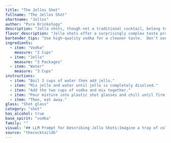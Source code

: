 ```yaml
---
title: "The Jellos Shot"
fullname: "The Jellos Shot"
shortname: "Jellos"
author: "Pure Drinkology"
description: "Jello shots, though not a traditional cocktail, belong to the family of **Party Shots**, a modern, informal category.  Their origins are likely rooted in the 1980s, arising from the desire for a fun, portable, and easily consumed way to enjoy alcohol. "
flavor_description: "Jello shots offer a surprisingly complex taste profile. The vodka provides a clean, sharp alcohol burn, while the Jello contributes a sweet, fruity flavor, often enhanced by the chosen flavoring. The water balances out the sweetness and alcohol, creating a smooth, refreshing finish. The texture, of course, is the defining element – wobbly, jiggly, and uniquely satisfying. "
bartender_tips: "Use high-quality vodka for a cleaner taste.  Don't overcook the Jello, it should be just slightly thickened.  Let the Jello mixture cool completely before pouring into molds.  Use a piping bag for even distribution and a professional look.  For a fun twist, add fruit purée or edible glitter! "
ingredients:
  - item: "Vodka"
    measure: "2 Cups"
  - item: "Jello"
    measure: "3 Packages"
  - item: "Water"
    measure: "3 Cups"
instructions:
  - item: "Boil 3 cups of water then add jello."
  - item: "Mix jello and water until jello is completely disolved."
  - item: "Add the two cups of vodka and mix together."
  - item: "Pour mixture into plastic shot glasses and chill until firm."
  - item: "Then, eat away."
glass: "Shot glass"
category: "shot"
has_alcohol: true
base_spirit: "vodka"
family: ""
visual: "## LLM Prompt for Describing Jello Shots:Imagine a tray of colorful, shimmering cubes. They're small, about the size of a dice, and have a gelatinous, wobbly texture. The colors are vibrant and varied, ranging from bright red and orange to a deep purple or a sunshine yellow. Each cube is translucent, allowing a glimpse of the alcohol hidden within. The surface is slightly sticky, reflecting the light in a mesmerizing way. These tiny, tempting cubes are known as Jello shots, a playful and potent treat. Describe the visual appeal of these miniature, boozy delights, focusing on their color, texture, and the way they catch the light. "
source: "thecocktaildb"
---
```


